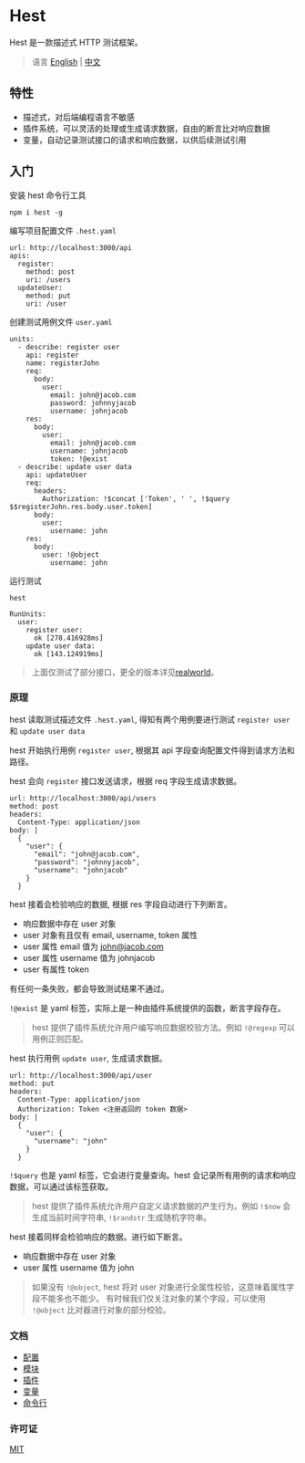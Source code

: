 # Hest

Hest 是一款描述式 HTTP 测试框架。

> 语言 [English](README.md) | [中文](README.zh.md)

## 特性

- 描述式，对后端编程语言不敏感
- 插件系统，可以灵活的处理或生成请求数据，自由的断言比对响应数据
- 变量，自动记录测试接口的请求和响应数据，以供后续测试引用

## 入门

安装 hest 命令行工具

```
npm i hest -g
```

编写项目配置文件 `.hest.yaml`

```
url: http://localhost:3000/api
apis:
  register: 
    method: post
    uri: /users
  updateUser:
    method: put
    uri: /user
```

创建测试用例文件 `user.yaml`

```
units:
  - describe: register user
    api: register
    name: registerJohn
    req:
      body:
        user:
          email: john@jacob.com
          password: johnnyjacob
          username: johnjacob
    res:
      body:
        user:
          email: john@jacob.com
          username: johnjacob
          token: !@exist
  - describe: update user data
    api: updateUser
    req:
      headers:
        Authorization: !$concat ['Token', ' ', !$query $$registerJohn.res.body.user.token]
      body:
        user:
          username: john
    res:
      body:
        user: !@object
          username: john
```

运行测试

```
hest

RunUnits:
  user:
    register user:
      ok [278.416928ms]
    update user data:
      ok [143.124919ms]
```

> 上面仅测试了部分接口，更全的版本详见[realworld](https://github.com/sigoden/node-express-realworld-example-app.git)。


### 原理

hest 读取测试描述文件 `.hest.yaml`, 得知有两个用例要进行测试 `register user` 和 `update user data`

hest 开始执行用例 `register user`, 根据其 api 字段查询配置文件得到请求方法和路径。

hest 会向 `register` 接口发送请求，根据 req 字段生成请求数据。

```
url: http://localhost:3000/api/users
method: post
headers:
  Content-Type: application/json
body: |
  {
    "user": {
      "email": "john@jacob.com",
      "password": "johnnyjacob",
      "username": "johnjacob"
    }
  }
```

hest 接着会检验响应的数据, 根据 res 字段自动进行下列断言。

- 响应数据中存在 user 对象
- user 对象有且仅有 email, username, token 属性
- user 属性 email 值为 john@jacob.com
- user 属性 username 值为 johnjacob
- user 有属性 token

有任何一条失败，都会导致测试结果不通过。

`!@exist` 是 yaml 标签，实际上是一种由插件系统提供的函数，断言字段存在。

> hest 提供了插件系统允许用户编写响应数据校验方法。例如 `!@regexp` 可以用例正则匹配。

hest 执行用例 `update user`, 生成请求数据。

```
url: http://localhost:3000/api/user
method: put
headers:
  Content-Type: application/json
  Authorization: Token <注册返回的 token 数据>
body: |
  {
    "user": {
      "username": "john"
    }
  }
```

`!$query` 也是 yaml 标签，它会进行变量查询。hest 会记录所有用例的请求和响应数据，可以通过该标签获取。

> hest 提供了插件系统允许用户自定义请求数据的产生行为。例如 `!$now` 会生成当前时间字符串,
> `!$randstr` 生成随机字符串。

hest 接着同样会检验响应的数据。进行如下断言。

- 响应数据中存在 user 对象
- user 属性 username 值为 john

> 如果没有 `!@object`, hest 将对 user 对象进行全属性校验，这意味着属性字段不能多也不能少。
> 有时候我们仅关注对象的某个字段，可以使用 `!@object`  比对器进行对象的部分校验。

### 文档

- [配置](./docs/config.zh.md)
- [模块](./docs/module.zh.md)
- [插件](./docs/plugin.zh.md)
- [变量](./docs/variable.zh.md)
- [命令行](./docs/cli.zh.md)
 
### 许可证

[MIT](https://github.com/sigoden/hest/blob/master/LICENSE)
